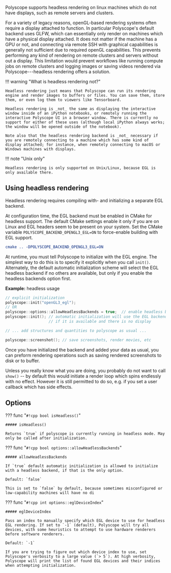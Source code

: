 Polyscope supports headless rendering on linux machines which do not have displays, such as remote servers and clusters.

For a variety of legacy reasons, openGL-based rendering systems often require a display attached to function. In particular Polyscope's default backend uses GLFW, which can essentially only render on machines which have a physical display attached. It does not matter if the machine has a GPU or not, and connecting via remote SSH with graphical capabilities is generally not sufficient due to required openGL capabilities. This prevents performing any kind of rendering on remote clusters and servers without out a display. This limitation would prevent workflows like running compute jobs on remote clusters and logging images or saving videos rendered via Polyscope---headless rendering offers a solution.

!!! warning "What is headless rendering not?"

    Headless rendering just means that Polyscope can run its rendering engine and render images to buffers or files. You can save them, store them, or even log them to viewers like Tensorboard.

    Headless rendering is _not_ the same as displaying the interactive window inside of an iPython notebooks, or remotely running the interactive Polyscope UI in a browser window. There is currently no support for either of these uses (although local iPython always works; the window will be opened outside of the notebook).

    Note also that the headless rendering backend is _not_ necessary if you are remotely connecting to a machine which has some kind of display attached; for instance, when remotely connecting to macOS or Windows machines with displays.

!!! note "Unix only"

    Headless rendering is only supported on Unix/Linux, because EGL is only available there.

    

## Using headless rendering

Headless rendering requires compiling with- and initializing a separate EGL backend. 

At configuration time, the EGL backend must be enabled in CMake for headless support.  The default CMake settings enable it only if you are on Linux and EGL headers seem to be present on your system.  Set the CMake variable `POLYSCOPE_BACKEND_OPENGL3_EGL=ON` to force-enable building with EGL support. 

```cmake
cmake .. -DPOLYSCOPE_BACKEND_OPENGL3_EGL=ON
```

At runtime, you must tell Polyscope to initialize with the EGL engine. The simplest way to do this is to specify it explicitly when you call `init()`. Alternately, the default automatic initialization scheme will select the EGL headless backend if no others are available, but only if you enable the headless backends option first.

**Example:** headless usage
```cpp
// explicit initialization
polyscope::init("openGL3_egl");
// OR
polyscope::options::allowHeadlessBackends = true;  // enable headless backends
polyscope::init(); // automatic initialization will use the EGL backend
                   // if it is available and there is no display

// ... add structures and quantities to polyscope as usual ...

polyscope::screenshot(); // save screenshots, render movies, etc
```

Once you have initialized the backend and added your data as usual, you can preform rendering operations such as saving rendered screenshots to disk or to buffer.

Unless you really know what you are doing, you probably do not want to call `show()` -- by default this would initiate a render loop which spins endlessly with no effect. However it is still permitted to do so, e.g. if you set a user callback which has side effects.

## Options

??? func "`#!cpp bool isHeadless()`"
    
    ##### isHeadless()

    Returns `true` if polyscope is currently running in headless mode. May only be called after initialization.


??? func "`#!cpp bool options::allowHeadlessBackends`"
    
    ##### allowHeadlessBackends

    If `true` default automatic initialization is allowed to initialize with a headless backend, if that is the only option.

    Default: `false`

    This is set to `false` by default, because sometimes misconfigured or low-capability machines will have no di

??? func "`#!cpp int options::eglDeviceIndex`"
    
    ##### eglDeviceIndex

    Pass an index to manually specify which EGL device to use for headless EGL rendering. If set to `-1` (default), Polyscope will try all devices, with some heuristics to attempt to use hardware renderers before software renderers.

    Default: `-1`

    If you are trying to figure out which device index to use, set Polyscope's verbosity to a large value (`> 5`). At high verbosity, Polyscope will print the list of found EGL devices and their indices when attempting initialization.




